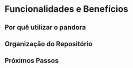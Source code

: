 # Funcionalidades e Benefícios

## Por quê utilizar o pandora

## Organização do Repositório

## Próximos Passos